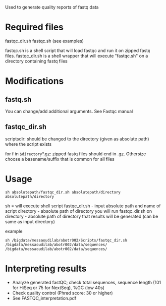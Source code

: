 Used to generate quality reports of fastq data

# Required files
fastqc_dir.sh
fastqc.sh
(see examples)

fastqc.sh is a shell script that will load fastqc and run it on zipped fastq files. 
fastqc_dir.sh is a shell wrapper that will execute "fastqc.sh" on a directory containing fastq files

# Modifications
## fastq.sh
You can change/add additional arguments. See Fastqc manual

## fastqc_dir.sh
scriptsdir: should be changed to the directory (given as absolute path) where the script exists

for f in `$directory`*.gz: zipped fastq files should end in .gz. Othersize choose a basename/suffix that is common for all files

# Usage

```
sh absolutepath/fastqc_dir.sh absolutepath/directory absolutepath/directory
```
sh = will execute shell script
fastqc_dir.sh - input absolute path and name of script
directory - absolute path of directory you will run fastqc_dir.sh on
directory - absolute path of directory that results will be generated (can be same as input directory)

example
```
sh /bigdata/messaoudilab/abotr002/Scripts/fastqc_dir.sh /bigdata/messaoudilab/abotr002/data/sequences/ /bigdata/messaoudilab/abotr002/data/sequences/
```

# Interpreting results

- Analyze generated fastQC; check total sequences, sequence length (101 for HiSeq or 75 for NextSeq), %GC (low 40s)
- Check quality control (Phred score: 30 or higher)
- See FASTQC_interpretation.pdf
